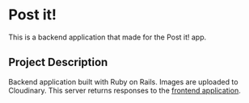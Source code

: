 # Post it!

This is a backend application that made for the Post it! app.

## Project Description

Backend application built with Ruby on Rails. Images are uploaded to Cloudinary. This server returns responses to the [frontend application]().

